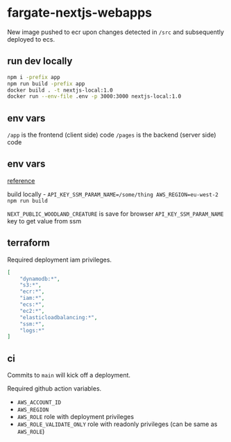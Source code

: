 # fargate-nextjs-webapps

New image pushed to ecr upon changes detected in `/src` and subsequently deployed to ecs.

## run dev locally

```sh
npm i -prefix app
npm run build -prefix app
docker build . -t nextjs-local:1.0
docker run --env-file .env -p 3000:3000 nextjs-local:1.0
```

## env vars

`/app` is the frontend (client side) code
`/pages` is the backend (server side) code

## env vars

[reference](https://nextjs.org/docs/pages/building-your-application/configuring/environment-variables#bundling-environment-variables-for-the-browser)

build locally - `API_KEY_SSM_PARAM_NAME=/some/thing AWS_REGION=eu-west-2 npm run build`

`NEXT_PUBLIC_WOODLAND_CREATURE` is save for browser
`API_KEY_SSM_PARAM_NAME` key to get value from ssm

## terraform

Required deployment iam privileges.

```json
[
    "dynamodb:*", 
    "s3:*", 
    "ecr:*", 
    "iam:*", 
    "ecs:*",
    "ec2:*", 
    "elasticloadbalancing:*",
    "ssm:*",
    "logs:*"
]
```


## ci

Commits to `main` will kick off a deployment.

Required github action variables.
- `AWS_ACCOUNT_ID`
- `AWS_REGION`
- `AWS_ROLE` role with deployment privileges
- `AWS_ROLE_VALIDATE_ONLY` role with readonly privileges (can be same as `AWS_ROLE`)